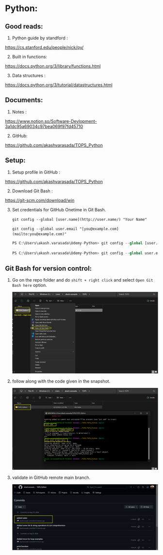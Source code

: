 # Python:
## Good reads:

1. Python guide by standford :

https://cs.stanford.edu/people/nick/py/

2. Built in functions:

https://docs.python.org/3/library/functions.html

3. Data structures :

https://docs.python.org/3/tutorial/datastructures.html

## Documents:

1. Notes :

https://www.notion.so/Software-Devlopment-3a1dc95a69034c97bea069f97fd45710

2. GitHub:

https://github.com/akashvarasada/TOPS_Python

## Setup:

1. Setup profile in GitHub : 

https://github.com/akashvarasada/TOPS_Python

2. Download Git Bash : 

https://git-scm.com/download/win

3. Set credentials for GitHub Onetime in Git Bash.

    `git config --global [user.name](http://user.name/) "Your Name"`

    `git config --global user.email "[you@example.com](mailto:you@example.com)"`

    ```python
    PS C:\Users\akash.varasada\Udemy-Python> git config --global [user.name](http://user.name/) "akash.varasada"

    PS C:\Users\akash.varasada\Udemy-Python> git config --global user.email "[akash.varasada@gmail.com](mailto:akash.varasada@gmail.com)"
    ```


## Git Bash for version control:

1. Go on the repo folder and do `shift + right click` and select `Open Git Bash here` option.

    ![step1](image-1.png)

2. follow along with the code given in the snapshot.

    ![step2](image.png)

3. validate in GitHub remote main branch.

    ![step3](image-2.png)
